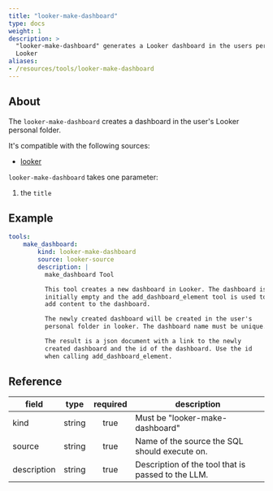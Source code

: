 ```yaml
---
title: "looker-make-dashboard"
type: docs
weight: 1
description: >
  "looker-make-dashboard" generates a Looker dashboard in the users personal folder in
  Looker
aliases:
- /resources/tools/looker-make-dashboard
---
```


## About

The `looker-make-dashboard` creates a dashboard in the user's
Looker personal folder.

It's compatible with the following sources:

- [looker](../../sources/looker.md)

`looker-make-dashboard` takes one parameter:

1. the `title`

## Example

```yaml
tools:
    make_dashboard:
        kind: looker-make-dashboard
        source: looker-source
        description: |
          make_dashboard Tool

          This tool creates a new dashboard in Looker. The dashboard is
          initially empty and the add_dashboard_element tool is used to
          add content to the dashboard.

          The newly created dashboard will be created in the user's
          personal folder in looker. The dashboard name must be unique.

          The result is a json document with a link to the newly
          created dashboard and the id of the dashboard. Use the id
          when calling add_dashboard_element.
```

## Reference

| **field**   |                  **type**                  | **required** | **description**                                                                                  |
|-------------|:------------------------------------------:|:------------:|--------------------------------------------------------------------------------------------------|
| kind        |                   string                   |     true     | Must be "looker-make-dashboard"                                                                  |
| source      |                   string                   |     true     | Name of the source the SQL should execute on.                                                    |
| description |                   string                   |     true     | Description of the tool that is passed to the LLM.                                               |
